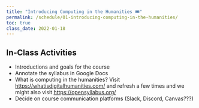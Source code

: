 ```yaml
---
title: "Introducing Computing in the Humanities 🎟"
permalink: /schedule/01-introducing-computing-in-the-humanities/
toc: true
class_date: 2022-01-18
---
```

## In-Class Activities

- Introductions and goals for the course
- Annotate the syllabus in Google Docs
- What is computing in the humanities? Visit <https://whatisdigitalhumanities.com/> and refresh a few times and we might also visit <https://opensyllabus.org/>
- Decide on course communication platforms (Slack, Discord, Canvas???)

